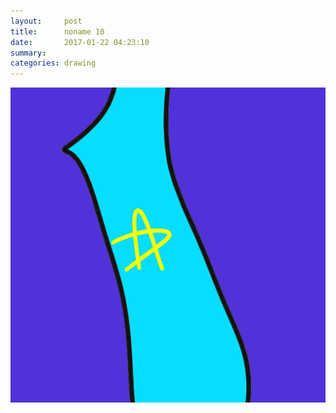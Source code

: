 ```yaml
---
layout:     post
title:      noname 10
date:       2017-01-22 04:23:10
summary:    
categories: drawing
---
```

![noname 10](/images/diary/noname-10.png "Nut")
